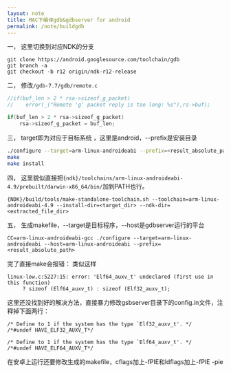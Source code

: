 ```yaml
---
layout: note
title: MAC下编译gdb&gdbserver for android
permalink: /note/buildgdb
---
```



一，
这里切换到对应NDK的分支

```
git clone https://android.googlesource.com/toolchain/gdb
git branch -a 
git checkout -b r12 origin/ndk-r12-release
```

二，
修改`/gdb-7.7/gdb/remote.c`

```cpp
//if(buf_len > 2 * rsa->sizeof_g_packet)
//    error(_("Remote 'g' packet reply is too long: %s"),rs->buf);

if(buf_len > 2 * rsa->sizeof_g_packet)
    rsa->sizeof_g_packet = buf_len;
```

三，
target即为对应于目标系统 ，这里是android，--prefix是安装目录

```bash
./configure --target=arm-linux-androideabi --prefix=<result_absolute_path>
make
make install
```

四，
这里貌似直接把`{ndk}/toolchains/arm-linux-androideabi-4.9/prebuilt/darwin-x86_64/bin/`加到PATH也行。

```
{NDK}/build/tools/make-standalone-toolchain.sh --toolchain=arm-linux-androideabi-4.9 --install-dir=<target_dir> --ndk-dir=<extracted_file_dir>

```
五，
生成makefile，--target是目标程序，--host是gdbserver运行的平台

```
CC=arm-linux-androideabi-gcc ./configure --target=arm-linux-androideabi --host=arm-linux-androideabi --prefix=<result_absolute_path>
```
完了直接make会报错：
类似这样

```
linux-low.c:5227:15: error: 'Elf64_auxv_t' undeclared (first use in this function)
     ? sizeof (Elf64_auxv_t) : sizeof (Elf32_auxv_t);
```
这里还没找到好的解决方法，直接暴力修改gsbserver目录下的config.in文件，注释掉下面两行：

```
/* Define to 1 if the system has the type `Elf32_auxv_t'. */
/*#undef HAVE_ELF32_AUXV_T*/

/* Define to 1 if the system has the type `Elf64_auxv_t'. */
/*#undef HAVE_ELF64_AUXV_T*/
```

在安卓上运行还要修改生成的makefile，cflags加上-fPIE和ldflags加上-fPIE -pie